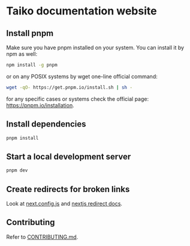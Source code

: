 # Taiko documentation website

## Install pnpm

Make sure you have pnpm installed on your system. You can install it by npm as well:

```sh
npm install -g pnpm
```

or on any POSIX systems by wget one-line official command:

```sh
wget -qO- https://get.pnpm.io/install.sh | sh -
```

for any specific cases or systems check the official page: https://pnpm.io/installation.

## Install dependencies

```sh
pnpm install
```

## Start a local development server

```sh
pnpm dev
```

## Create redirects for broken links

Look at [next.config.js](./next.config.js) and [nextjs redirect docs](https://nextjs.org/docs/pages/api-reference/next-config-js/redirects).

## Contributing

Refer to [CONTRIBUTING.md](../../CONTRIBUTING.md).
